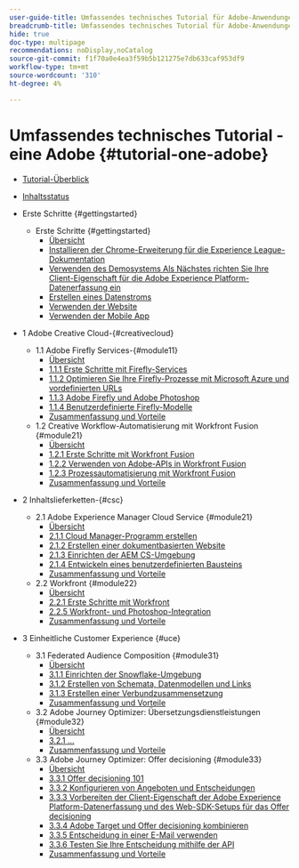 ```yaml
---
user-guide-title: Umfassendes technisches Tutorial für Adobe-Anwendungen, von Creative Cloud bis Experience Cloud
breadcrumb-title: Umfassendes technisches Tutorial für Adobe-Anwendungen, von Creative Cloud bis Experience Cloud
hide: true
doc-type: multipage
recommendations: noDisplay,noCatalog
source-git-commit: f1f70a0e4ea3f59b5b121275e7db633caf953df9
workflow-type: tm+mt
source-wordcount: '310'
ht-degree: 4%

---
```



# Umfassendes technisches Tutorial - eine Adobe {#tutorial-one-adobe}

+ [Tutorial-Überblick](/help/tutorial-one-adobe/overview.md)
+ [Inhaltsstatus](/help/tutorial-one-adobe/status.md)

+ Erste Schritte {#gettingstarted}
   + Erste Schritte {#gettingstarted}
      + [Übersicht](/help/tutorial-one-adobe/modules/getting-started/gettingstarted/getting-started.md)
      + [Installieren der Chrome-Erweiterung für die Experience League-Dokumentation](/help/tutorial-one-adobe/modules/getting-started/gettingstarted/ex1.md)
      + [Verwenden des Demosystems Als Nächstes richten Sie Ihre Client-Eigenschaft für die Adobe Experience Platform-Datenerfassung ein](/help/tutorial-one-adobe/modules/getting-started/gettingstarted/ex2.md)
      + [Erstellen eines Datenstroms](/help/tutorial-one-adobe/modules/getting-started/gettingstarted/ex3.md)
      + [Verwenden der Website](/help/tutorial-one-adobe/modules/getting-started/gettingstarted/ex4.md)
      + [Verwenden der Mobile App](/help/tutorial-one-adobe/modules/getting-started/gettingstarted/ex5.md)

+ 1 Adobe Creative Cloud-{#creativecloud}
   + 1.1 Adobe Firefly Services-{#module11}
      + [Übersicht](/help/tutorial-one-adobe/modules/creative-cloud/module1.1/firefly-services.md)
      + [1.1.1 Erste Schritte mit Firefly-Services](/help/tutorial-one-adobe/modules/creative-cloud/module1.1/ex1.md)
      + [1.1.2 Optimieren Sie Ihre Firefly-Prozesse mit Microsoft Azure und vordefinierten URLs](/help/tutorial-one-adobe/modules/creative-cloud/module1.1/ex2.md)
      + [1.1.3 Adobe Firefly und Adobe Photoshop](/help/tutorial-one-adobe/modules/creative-cloud/module1.1/ex3.md)
      + [1.1.4 Benutzerdefinierte Firefly-Modelle](/help/tutorial-one-adobe/modules/creative-cloud/module1.1/ex4.md)
      + [Zusammenfassung und Vorteile](/help/tutorial-one-adobe/modules/creative-cloud/module1.1/summary.md)
   + 1.2 Creative Workflow-Automatisierung mit Workfront Fusion {#module21}
      + [Übersicht](/help/tutorial-one-adobe/modules/creative-cloud/module1.2/automation.md)
      + [1.2.1 Erste Schritte mit Workfront Fusion](/help/tutorial-one-adobe/modules/creative-cloud/module1.2/ex1.md)
      + [1.2.2 Verwenden von Adobe-APIs in Workfront Fusion](/help/tutorial-one-adobe/modules/creative-cloud/module1.2/ex2.md)
      + [1.2.3 Prozessautomatisierung mit Workfront Fusion](/help/tutorial-one-adobe/modules/creative-cloud/module1.2/ex3.md)
      + [Zusammenfassung und Vorteile](/help/tutorial-one-adobe/modules/creative-cloud/module1.2/summary.md)

+ 2 Inhaltslieferketten-{#csc}
   + 2.1 Adobe Experience Manager Cloud Service {#module21}
      + [Übersicht](/help/tutorial-one-adobe/modules/csc/module2.1/aemcs.md)
      + [2.1.1 Cloud Manager-Programm erstellen](/help/tutorial-one-adobe/modules/csc/module2.1/ex1.md)
      + [2.1.2 Erstellen einer dokumentbasierten Website](/help/tutorial-one-adobe/modules/csc/module2.1/ex2.md)
      + [2.1.3 Einrichten der AEM CS-Umgebung](/help/tutorial-one-adobe/modules/csc/module2.1/ex3.md)
      + [2.1.4 Entwickeln eines benutzerdefinierten Bausteins](/help/tutorial-one-adobe/modules/csc/module2.1/ex4.md)
      + [Zusammenfassung und Vorteile](/help/tutorial-one-adobe/modules/csc/module2.1/summary.md)
   + 2.2 Workfront {#module22}
      + [Übersicht](/help/tutorial-one-adobe/modules/csc/module2.2/workfront.md)
      + [2.2.1 Erste Schritte mit Workfront](/help/tutorial-one-adobe/modules/csc/module2.2/ex1.md)
      + [2.2.5 Workfront- und Photoshop-Integration](/help/tutorial-one-adobe/modules/csc/module2.2/ex5.md)
      + [Zusammenfassung und Vorteile](/help/tutorial-one-adobe/modules/csc/module2.2/summary.md)

+ 3 Einheitliche Customer Experience {#uce}
   + 3.1 Federated Audience Composition {#module31}
      + [Übersicht](/help/tutorial-one-adobe/modules/uce/module3.1/fac.md)
      + [3.1.1 Einrichten der Snowflake-Umgebung](/help/tutorial-one-adobe/modules/uce/module3.1/ex1.md)
      + [3.1.2 Erstellen von Schemata, Datenmodellen und Links](/help/tutorial-one-adobe/modules/uce/module3.1/ex2.md)
      + [3.1.3 Erstellen einer Verbundzusammensetzung](/help/tutorial-one-adobe/modules/uce/module3.1/ex3.md)
      + [Zusammenfassung und Vorteile](/help/tutorial-one-adobe/modules/uce/module3.1/summary.md)
   + 3.2 Adobe Journey Optimizer: Übersetzungsdienstleistungen {#module32}
      + [Übersicht](/help/tutorial-one-adobe/modules/uce/module3.2/ajotranslationsvcs.md)
      + [3.2.1 …](/help/tutorial-one-adobe/modules/uce/module3.2/ex1.md)
      + [Zusammenfassung und Vorteile](/help/tutorial-one-adobe/modules/uce/module3.2/summary.md)
   + 3.3 Adobe Journey Optimizer: Offer decisioning {#module33}
      + [Übersicht](/help/tutorial-one-adobe/modules/uce/module3.3/offer-decisioning.md)
      + [3.3.1 Offer decisioning 101](/help/tutorial-one-adobe/modules/uce/module3.3/ex1.md)
      + [3.3.2 Konfigurieren von Angeboten und Entscheidungen](/help/tutorial-one-adobe/modules/uce/module3.3/ex2.md)
      + [3.3.3 Vorbereiten der Client-Eigenschaft der Adobe Experience Platform-Datenerfassung und des Web-SDK-Setups für das Offer decisioning](/help/tutorial-one-adobe/modules/uce/module3.3/ex3.md)
      + [3.3.4 Adobe Target und Offer decisioning kombinieren](/help/tutorial-one-adobe/modules/uce/module3.3/ex4.md)
      + [3.3.5 Entscheidung in einer E-Mail verwenden](/help/tutorial-one-adobe/modules/uce/module3.3/ex5.md)
      + [3.3.6 Testen Sie Ihre Entscheidung mithilfe der API](/help/tutorial-one-adobe/modules/uce/module3.3/ex6.md)
      + [Zusammenfassung und Vorteile](/help/tutorial-one-adobe/modules/uce/module3.3/summary.md)


